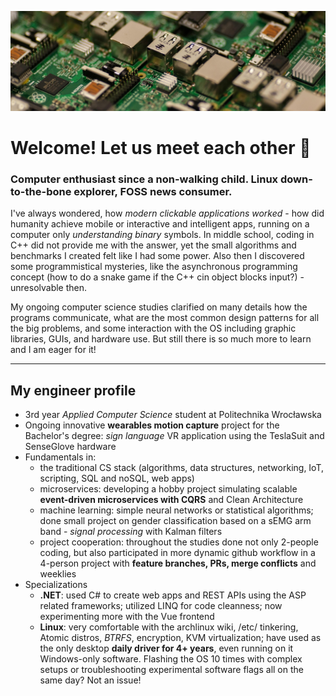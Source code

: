 ![Profile banner picture](assets/banner.jpg)

# Welcome! Let us meet each other 👋

### Computer enthusiast since a non-walking child. Linux down-to-the-bone explorer, FOSS news consumer.

I've always wondered, how *modern clickable applications worked* - how did humanity achieve mobile or interactive and intelligent apps, running on a computer only *understanding binary* symbols.
In middle school, coding in C++ did not provide me with the answer, yet the small algorithms and benchmarks I created felt like I had some power.
Also then I discovered some programmistical mysteries, like the asynchronous programming concept (how to do a snake game if the C++ cin object blocks input?) - unresolvable then.

My ongoing computer science studies clarified on many details how the programs communicate, what are the most common design patterns for all the big problems, and some interaction with the OS including graphic libraries, GUIs, and hardware use. But still there is so much more to learn and I am eager for it!

---

## My engineer profile

- 3rd year *Applied Computer Science* student at Politechnika Wrocławska
- Ongoing innovative **wearables motion capture** project for the Bachelor's degree: *sign language* VR application using the TeslaSuit and SenseGlove hardware
- Fundamentals in:
  - the traditional CS stack (algorithms, data structures, networking, IoT, scripting, SQL and noSQL, web apps)
  - microservices: developing a hobby project simulating scalable **event-driven microservices with CQRS** and Clean Architecture
  - machine learning: simple neural networks or statistical algorithms; done small project on gender classification based on a sEMG arm band - *signal processing* with Kalman filters
  - project cooperation: throughout the studies done not only 2-people coding, but also participated in more dynamic github workflow in a 4-person project with **feature branches, PRs, merge conflicts** and weeklies
- Specializations
  - **.NET**: used C# to create web apps and REST APIs using the ASP related frameworks; utilized LINQ for code cleanness; now experimenting more with the Vue frontend
  - **Linux**: very comfortable with the archlinux wiki, /etc/ tinkering, Atomic distros, *BTRFS*, encryption, KVM virtualization; have used as the only desktop **daily driver for 4+ years**, even running on it Windows-only software. Flashing the OS 10 times with complex setups or troubleshooting experimental software flags all on the same day? Not an issue!

<!--
TODO: add hyperlinks to repos, websites

**voluxus/voluxus** is a ✨ _special_ ✨ repository because its `README.md` (this file) appears on your GitHub profile.

Here are some ideas to get you started:

- 🔭 I’m currently working on ...
- 🌱 I’m currently learning ...
- 👯 I’m looking to collaborate on ...
- 🤔 I’m looking for help with ...
- 💬 Ask me about ...
- 📫 How to reach me: ...
- 😄 Pronouns: ...
- ⚡ Fun fact: ...
-->
